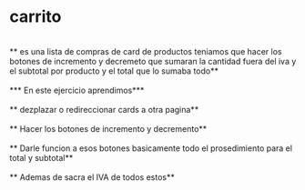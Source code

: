 # carrito

<br>** es una lista de compras de card de productos teniamos que hacer los botones de incremento y decremeto que sumaran la cantidad fuera del iva y el subtotal por producto y el total que lo sumaba todo**</br>
<br/>*** En este ejercicio aprendimos***</br>
<br/>** dezplazar o redireccionar cards a otra pagina**</br>
<br/>** Hacer los botones de incremento y decremento**</br>
<br/>** Darle funcion a esos botones basicamente todo el prosedimiento para el total y subtotal**</br>
<br/>** Ademas de sacra el IVA  de todos estos**</br>
